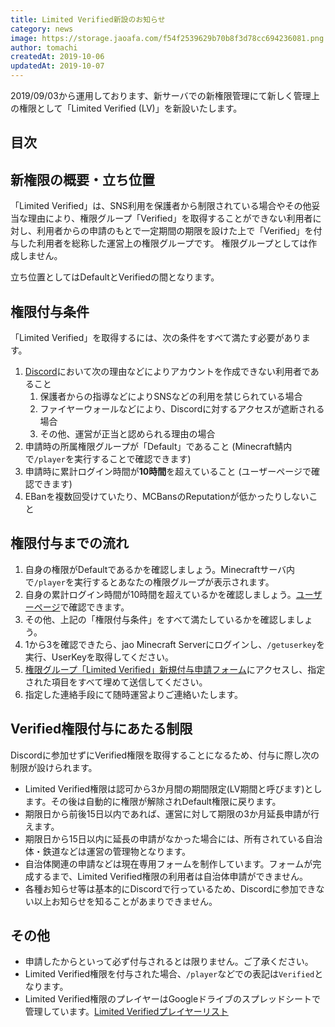 ```yaml
---
title: Limited Verified新設のお知らせ
category: news
image: https://storage.jaoafa.com/f54f2539629b70b8f3d78cc694236081.png
author: tomachi
createdAt: 2019-10-06
updatedAt: 2019-10-07
---
```


2019/09/03から運用しております、新サーバでの新権限管理にて新しく管理上の権限として「Limited Verified (LV)」を新設いたします。

## 目次

<!--contents-->

## 新権限の概要・立ち位置

「Limited Verified」は、SNS利用を保護者から制限されている場合やその他妥当な理由により、権限グループ「Verified」を取得することができない利用者に対し、利用者からの申請のもとで一定期間の期限を設けた上で「Verified」を付与した利用者を総称した運営上の権限グループです。
権限グループとしては作成しません。

立ち位置としてはDefaultとVerifiedの間となります。

## 権限付与条件

「Limited Verified」を取得するには、次の条件をすべて満たす必要があります。

1. [Discord](https://discord.com/)において次の理由などによりアカウントを作成できない利用者であること
   1. 保護者からの指導などによりSNSなどの利用を禁じられている場合
   2. ファイヤーウォールなどにより、Discordに対するアクセスが遮断される場合
   3. その他、運営が正当と認められる理由の場合
2. 申請時の所属権限グループが「Default」であること (Minecraft鯖内で`/player`を実行することで確認できます)
3. 申請時に累計ログイン時間が**10時間**を超えていること (ユーザーページで確認できます)
4. EBanを複数回受けていたり、MCBansのReputationが低かったりしないこと

## 権限付与までの流れ

1. 自身の権限がDefaultであるかを確認しましょう。Minecraftサーバ内で`/player`を実行するとあなたの権限グループが表示されます。
2. 自身の累計ログイン時間が10時間を超えているかを確認しましょう。[ユーザーページ](https://jaoafa.com/user/)で確認できます。
3. その他、上記の「権限付与条件」をすべて満たしているかを確認しましょう。
4. 1から3を確認できたら、jao Minecraft Serverにログインし、`/getuserkey`を実行、UserKeyを取得してください。
5. [権限グループ「Limited Verified」新規付与申請フォーム](https://forms.gle/YTVkiph9FV6hUYL67)にアクセスし、指定された項目をすべて埋めて送信してください。
6. 指定した連絡手段にて随時運営よりご連絡いたします。

## Verified権限付与にあたる制限

Discordに参加せずにVerified権限を取得することになるため、付与に際し次の制限が設けられます。

- Limited Verified権限は認可から3か月間の期間限定(LV期間と呼びます)とします。その後は自動的に権限が解除されDefault権限に戻ります。
- 期限日から前後15日以内であれば、運営に対して期限の3か月延長申請が行えます。
- 期限日から15日以内に延長の申請がなかった場合には、所有されている自治体・鉄道などは運営の管理物となります。
- 自治体関連の申請などは現在専用フォームを制作しています。フォームが完成するまで、Limited Verified権限の利用者は自治体申請ができません。
- 各種お知らせ等は基本的にDiscordで行っているため、Discordに参加できない以上お知らせを知ることがあまりできません。

## その他

- 申請したからといって必ず付与されるとは限りません。ご了承ください。
- Limited Verified権限を付与された場合、`/player`などでの表記は`Verified`となります。
- Limited Verified権限のプレイヤーはGoogleドライブのスプレッドシートで管理しています。[Limited Verifiedプレイヤーリスト](https://docs.google.com/spreadsheets/d/18bNo0br4VakY65N16DZEwNafUPRV9TtToSQNPgxfbGI/edit?usp=sharing)
